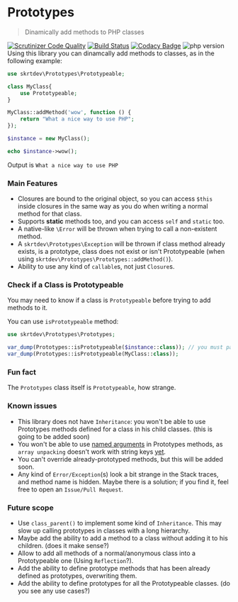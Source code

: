 # Prototypes
> Dinamically add methods to PHP classes

[![Scrutinizer Code Quality](https://scrutinizer-ci.com/g/skrtdev/prototypes/badges/quality-score.png?b=master)](https://scrutinizer-ci.com/g/skrtdev/prototypes/?branch=master) [![Build Status](https://scrutinizer-ci.com/g/skrtdev/prototypes/badges/build.png?b=master)](https://scrutinizer-ci.com/g/skrtdev/prototypes/build-status/master) [![Codacy Badge](https://app.codacy.com/project/badge/Grade/ab3a826ec45e45d7bcc910c39df1331a)](https://www.codacy.com/gh/skrtdev/prototypes/dashboard?utm_source=github.com&amp;utm_medium=referral&amp;utm_content=skrtdev/prototypes&amp;utm_campaign=Badge_Grade) ![php version](https://img.shields.io/badge/php-%3E%3D7.4-blueviolet)  
Using this library you can dinamcally add methods to classes, as in the following example:  
```php
use skrtdev\Prototypes\Prototypeable;

class MyClass{
    use Prototypeable;
}

MyClass::addMethod('wow', function () {
    return "What a nice way to use PHP";
});

$instance = new MyClass();

echo $instance->wow();
```
Output is `What a nice way to use PHP`

### Main Features

  - Closures are bound to the original object, so you can access `$this` inside closures in the same way as you do when writing a normal method for that class.
  - Supports **static** methods too, and you can access `self` and `static` too.  
  - A native-like `\Error` will be thrown when trying to call a non-existent method.  
  - A `skrtdev\Prototypes\Exception` will be thrown if class method already exists, is a prototype, class does not exist or isn't Prototypeable (when using `skrtdev\Prototypes\Prototypes::addMethod()`).
  - Ability to use any kind of `callable`s, not just `Closure`s.

### Check if a Class is Prototypeable

You may need to know if a class is `Prototypeable` before trying to add methods to it.

You can use `isPrototypeable` method:  
```php
use skrtdev\Prototypes\Prototypes;

var_dump(Prototypes::isPrototypeable($instance::class)); // you must pass the class name as string (use get_class() in php7.x)
var_dump(Prototypes::isPrototypeable(MyClass::class));
```

### Fun fact

The `Prototypes` class itself is `Prototypeable`, how strange.  

### Known issues

  - This library does not have `Inheritance`: you won't be able to use Prototypes methods defined for a class in his child classes. (this is going to be added soon)  
  - You won't be able to use [named arguments](https://www.php.net/manual/en/functions.arguments.php#functions.named-arguments) in Prototypes methods, as `array unpacking` doesn't work with string keys [yet](https://wiki.php.net/rfc/array_unpacking_string_keys).  
  - You can't override already-prototyped methods, but this will be added soon.  
  - Any kind of `Error/Exception`(s) look a bit strange in the Stack traces, and method name is hidden. Maybe there is a solution; if you find it, feel free to open an `Issue/Pull Request`.  

### Future scope

  - Use `class_parent()` to implement some kind of `Inheritance`. This may slow up calling prototypes in classes with a long hierarchy.  
  - Maybe add the ability to add a method to a class without adding it to his children. (does it make sense?)
  - Allow to add all methods of a normal/anonymous class into a Prototypeable one (Using `Reflection`?).  
  - Add the ability to define prototype methods that has been already defined as prototypes, overwriting them.  
  - Add the ability to define prototypes for all the Prototypeable classes. (do you see any use cases?)  
